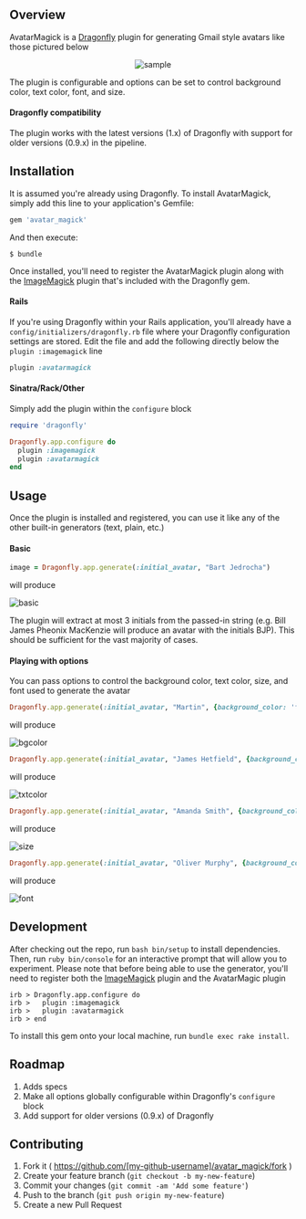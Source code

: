 ## Overview

AvatarMagick is a [Dragonfly](https://github.com/markevans/dragonfly) plugin for generating Gmail style avatars like those pictured below

<p align="center">
	<img src="https://dl.dropboxusercontent.com/u/362501/avatarmagic-github-readme.png" alt="sample">
</p>

The plugin is configurable and options can be set to control background color, text color, font, and size.

#### Dragonfly compatibility

The plugin works with the latest versions (1.x) of Dragonfly with support for older versions (0.9.x) in the pipeline.

## Installation

It is assumed you're already using Dragonfly. To install AvatarMagick, simply add this line to your application's Gemfile:

```ruby
gem 'avatar_magick'
```

And then execute:

    $ bundle
    
Once installed, you'll need to register the AvatarMagick plugin along with the [ImageMagick](http://markevans.github.io/dragonfly/imagemagick/) plugin that's included with the Dragonfly gem.

#### Rails

If you're using Dragonfly within your Rails application, you'll already have a `config/initializers/dragonfly.rb` file where your Dragonfly configuration settings are stored. Edit the file and add the following directly below the `plugin :imagemagick` line

```ruby
plugin :avatarmagick
```

#### Sinatra/Rack/Other

Simply add the plugin within the `configure` block

```ruby
require 'dragonfly'

Dragonfly.app.configure do
  plugin :imagemagick
  plugin :avatarmagick
end
```

## Usage

Once the plugin is installed and registered, you can use it like any of the other built-in generators (text, plain, etc.)

#### Basic

```ruby
image = Dragonfly.app.generate(:initial_avatar, "Bart Jedrocha")
```

will produce

![basic](https://dl.dropboxusercontent.com/u/362501/avatarmagick-readme-basic.png)

The plugin will extract at most 3 initials from the passed-in string (e.g. Bill James Pheonix MacKenzie will produce an avatar with the initials BJP). This should be sufficient for the vast majority of cases.

#### Playing with options

You can pass options to control the background color, text color, size, and font used to generate the avatar

```ruby
Dragonfly.app.generate(:initial_avatar, "Martin", {background_color: 'ff8f00'})
```

will produce

![bgcolor](https://dl.dropboxusercontent.com/u/362501/avatarmagick-readme-bgcolor.png)

```ruby
Dragonfly.app.generate(:initial_avatar, "James Hetfield", {background_color: 'f48fb1', color: '333333'})
```

will produce

![txtcolor](https://dl.dropboxusercontent.com/u/362501/avatarmagick-readme-textcolor.png)

```ruby
Dragonfly.app.generate(:initial_avatar, "Amanda Smith", {background_color: '00695c', size: '200'})
```

will produce

![size](https://dl.dropboxusercontent.com/u/362501/avatarmagick-readme-size.png)

```ruby
Dragonfly.app.generate(:initial_avatar, "Oliver Murphy", {background_color: 'b71c1c', font: 'Georgia'})
```

will produce

![font](https://dl.dropboxusercontent.com/u/362501/avatarmagick-readme-font.png)

## Development

After checking out the repo, run `bash bin/setup` to install dependencies. Then, run `ruby bin/console` for an interactive prompt that will allow you to experiment. Please note that before being able to use the generator, you'll need to register both the [ImageMagick](http://markevans.github.io/dragonfly/imagemagick/) plugin and the AvatarMagic plugin

	irb > Dragonfly.app.configure do
	irb >   plugin :imagemagick
	irb >   plugin :avatarmagick
	irb > end

To install this gem onto your local machine, run `bundle exec rake install`.

## Roadmap

1. Adds specs
2. Make all options globally configurable within Dragonfly's `configure` block
3. Add support for older versions (0.9.x) of Dragonfly

## Contributing

1. Fork it ( https://github.com/[my-github-username]/avatar_magick/fork )
2. Create your feature branch (`git checkout -b my-new-feature`)
3. Commit your changes (`git commit -am 'Add some feature'`)
4. Push to the branch (`git push origin my-new-feature`)
5. Create a new Pull Request
